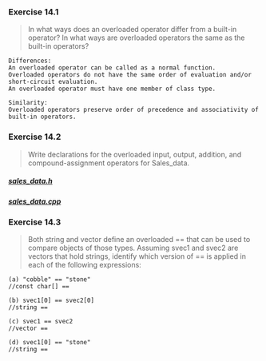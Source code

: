 ### Exercise 14.1
> In what ways does an overloaded operator differ from a built-in operator? In what ways are overloaded operators the same as the built-in operators?
```
Differences:
An overloaded operator can be called as a normal function.
Overloaded operators do not have the same order of evaluation and/or short-circuit evaluation.
An overloaded operator must have one member of class type.

Similarity:
Overloaded operators preserve order of precedence and associativity of built-in operators.
```

### Exercise 14.2
> Write declarations for the overloaded input, output, addition, and compound-assignment operators for Sales_data.
##### [sales_data.h](https://github.com/ss-haze/cpp_primer/blob/main/ch14/sales_data.h)
##### [sales_data.cpp](https://github.com/ss-haze/cpp_primer/blob/main/ch14/sales_data.cpp)

### Exercise 14.3
> Both string and vector define an overloaded == that can be used to compare objects of those types. Assuming svec1 and svec2 are vectors that hold strings, identify which version of == is applied in each of the following expressions:
```
(a) "cobble" == "stone" 
//const char[] ==

(b) svec1[0] == svec2[0] 
//string ==

(c) svec1 == svec2
//vector ==

(d) svec1[0] == "stone"
//string ==
